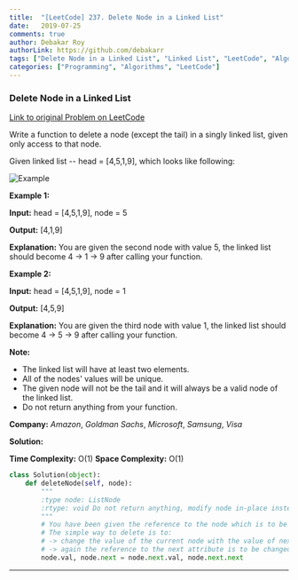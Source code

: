 ```yaml
---
title:  "[LeetCode] 237. Delete Node in a Linked List"
date:   2019-07-25
comments: true
author: Debakar Roy
authorLink: https://github.com/debakarr
tags: ["Delete Node in a Linked List", "Linked List", "LeetCode", "Algorithm"]
categories: ["Programming", "Algorithms", "LeetCode"]
---
```


### Delete Node in a Linked List
 
[Link to original Problem on LeetCode](https://leetcode.com/problems/delete-node-in-a-linked-list/)

Write a function to delete a node (except the tail) in a singly linked list, given only access to that node.

Given linked list -- head = [4,5,1,9], which looks like following:

![Example](https://assets.leetcode.com/uploads/2018/12/28/237_example.png)

**Example 1:**

**Input:** head = [4,5,1,9], node = 5

**Output:** [4,1,9]

**Explanation:** You are given the second node with value 5, the linked list should become 4 -> 1 -> 9 after calling your function.

**Example 2:**

**Input:** head = [4,5,1,9], node = 1

**Output:** [4,5,9]

**Explanation:** You are given the third node with value 1, the linked list should become 4 -> 5 -> 9 after calling your function.
 

**Note:**

* The linked list will have at least two elements.
* All of the nodes' values will be unique.
* The given node will not be the tail and it will always be a valid node of the linked list.
* Do not return anything from your function.

**Company:**
*Amazon*, *Goldman Sachs*, *Microsoft*, *Samsung*, *Visa*

**Solution:**

**Time Complexity:** O(1)
**Space Complexity:** O(1)

```python
class Solution(object):
    def deleteNode(self, node):
        """
        :type node: ListNode
        :rtype: void Do not return anything, modify node in-place instead.
        """
        # You have been given the reference to the node which is to be deleted
        # The simple way to delete is to:
        # -> change the value of the current node with the value of next node
        # -> again the reference to the next attribute is to be changed with the reference of next to next node
        node.val, node.next = node.next.val, node.next.next
```

<hr><br />
